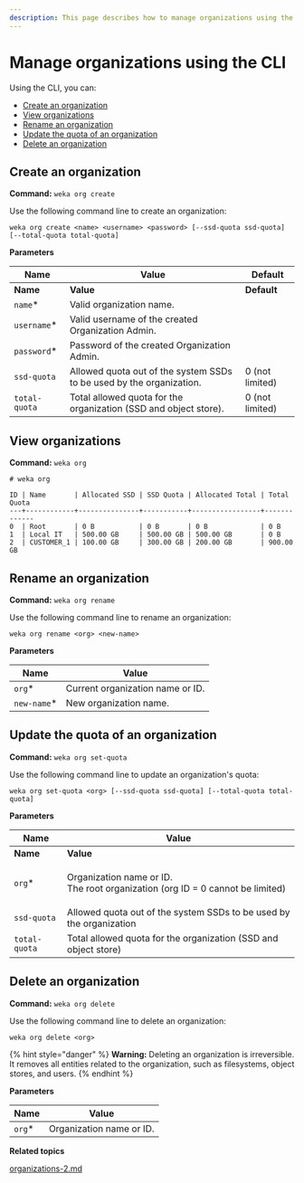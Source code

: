 ```yaml
---
description: This page describes how to manage organizations using the CLI.
---
```


# Manage organizations using the CLI

Using the CLI, you can:

* [Create an organization](organizations-1.md#create-an-organization)
* [View organizations](organizations-1.md#view-organizations)
* [Rename an organization](organizations-1.md#rename-an-organization)
* [Update the quota of an organization](organizations-1.md#update-the-quota-of-an-organization)
* [Delete an organization](organizations-1.md#delete-an-organization)

## Create an organization

**Command:** `weka org create`

Use the following command line to create an organization:

`weka org create <name> <username> <password> [--ssd-quota ssd-quota] [--total-quota total-quota]`

**Parameters**

| Name          | Value                                                                | Default         |
| ------------- | -------------------------------------------------------------------- | --------------- |
| **Name**      | **Value**                                                            | **Default**     |
| `name`\*      | Valid organization name.                                             |                 |
| `username`\*  | Valid username of the created Organization Admin.                    |                 |
| `password`\*  | Password of the created Organization Admin.                          |                 |
| `ssd-quota`   | Allowed quota out of the system SSDs to be used by the organization. | 0 (not limited) |
| `total-quota` | Total allowed quota for the organization (SSD and object store).     | 0 (not limited) |

## View organizations

**Command:** `weka org`

```
# weka org

ID | Name       | Allocated SSD | SSD Quota | Allocated Total | Total Quota
---+------------+---------------+-----------+-----------------+-------------
0  | Root       | 0 B           | 0 B       | 0 B             | 0 B
1  | Local IT   | 500.00 GB     | 500.00 GB | 500.00 GB       | 0 B
2  | CUSTOMER_1 | 100.00 GB     | 300.00 GB | 200.00 GB       | 900.00 GB
```

## **Rename an organization**

**Command:** `weka org rename`

Use the following command line to rename an organization:

`weka org rename <org> <new-name>`

**Parameters**

| Name         | Value                            |
| ------------ | -------------------------------- |
| `org`\*      | Current organization name or ID. |
| `new-name`\* | New organization name.           |

## Update the quota of an organization

**Command:** `weka org set-quota`

Use the following command line to update an organization's quota:

`weka org set-quota <org> [--ssd-quota ssd-quota] [--total-quota total-quota]`

**Parameters**

| Name          | Value                                                                                   |
| ------------- | --------------------------------------------------------------------------------------- |
| **Name**      | **Value**                                                                               |
| `org`\*       | <p>Organization name or ID.<br>The root organization (org ID = 0 cannot be limited)</p> |
| `ssd-quota`   | Allowed quota out of the system SSDs to be used by the organization                     |
| `total-quota` | Total allowed quota for the organization (SSD and object store)                         |

## Delete an organization

**Command:** `weka org delete`

Use the following command line to delete an organization:

`weka org delete <org>`

{% hint style="danger" %}
**Warning:** Deleting an organization is irreversible. It removes all entities related to the organization, such as filesystems, object stores, and users.
{% endhint %}

**Parameters**

| Name    | Value                    |
| ------- | ------------------------ |
| `org`\* | Organization name or ID. |



**Related topics**

[organizations-2.md](organizations-2.md "mention")
